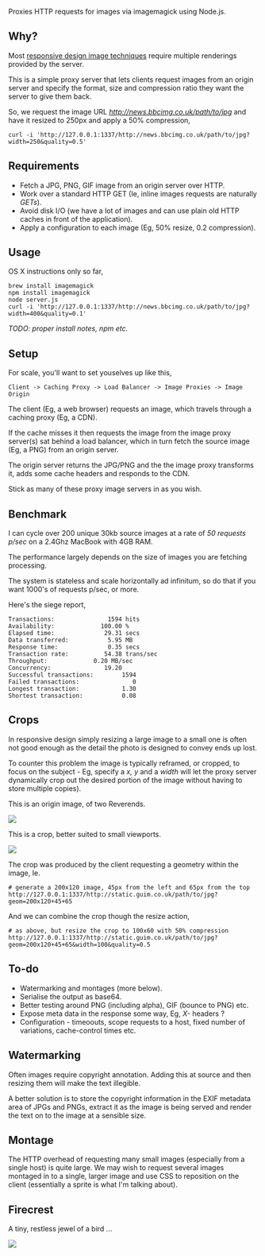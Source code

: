 Proxies HTTP requests for images via imagemagick using Node.js.

Why?
----

Most [responsive design image techniques](http://www.alistapart.com/articles/responsive-images-how-they-almost-worked-and-what-we-need) require multiple renderings
provided by the server.

This is a simple proxy server that lets clients request
images from an origin server and specify the format, size and compression
ratio they want the server to give them back.

So, we request the image URL _http://news.bbcimg.co.uk/path/to/jpg_ and have it resized to 250px and apply a 50%
compression,

```
curl -i 'http://127.0.0.1:1337/http://news.bbcimg.co.uk/path/to/jpg?width=250&quality=0.5'
```

Requirements
------------

- Fetch a JPG, PNG, GIF image from an origin server over HTTP.
- Work over a standard HTTP GET (Ie, inline images requests are naturally _GETs_).
- Avoid disk I/O (we have a lot of images and can use plain old HTTP caches in front of the application).
- Apply a configuration to each image (Eg, 50% resize, 0.2 compression).

Usage
-----

OS X instructions only so far,

```
brew install imagemagick
npm install imagemagick
node server.js
curl -i 'http://127.0.0.1:1337/http://news.bbcimg.co.uk/path/to/jpg?width=400&quality=0.1'
```

_TODO: proper install notes, npm etc._

Setup
-----

For scale, you'll want to set youselves up like this,

```
Client -> Caching Proxy -> Load Balancer -> Image Proxies -> Image Origin
```

The client (Eg, a web browser) requests an image, which travels through a 
caching proxy (Eg, a CDN).

If the cache misses it then requests the image from the
image proxy server(s) sat behind a load balancer, which in turn fetch the source image (Eg, a PNG) from an origin server.

The origin server returns the JPG/PNG and the the image proxy transforms it, adds some cache headers and responds to the CDN.

Stick as many of these proxy image servers in as you wish.

Benchmark
---------

I can cycle over 200 unique 30kb source images at a rate of *50 requests p/sec* on a 2.4Ghz MacBook with 4GB RAM.

The performance largely depends on the size of images you are fetching processing.

The system is stateless and scale horizontally ad infinitum, so do that if you want 1000's of
requests p/sec, or more.

Here's the siege report,

```
Transactions:               1594 hits
Availability:             100.00 %
Elapsed time:              29.31 secs
Data transferred:           5.95 MB
Response time:              0.35 secs
Transaction rate:          54.38 trans/sec
Throughput:             0.20 MB/sec
Concurrency:               19.20
Successful transactions:        1594
Failed transactions:               0
Longest transaction:            1.30
Shortest transaction:           0.08
```

Crops 
-----

In responsive design simply resizing a large image to a small one is often not good enough as
the detail the photo is designed to convey ends up lost.

To counter this problem the image is typically reframed,
or cropped, to focus on the subject - Eg, specify a _x, y_ and a _width_ will let the proxy server
dynamically crop out the desired portion of the image without having to store multiple copies).

This is an origin image, of two Reverends.

![](https://raw.github.com/commuterjoy/image-service/master/docs/images/rev_original.jpg)

This is a crop, better suited to small viewports.

![](https://raw.github.com/commuterjoy/image-service/master/docs/images/rev_crop.jpg)

The crop was produced by the client requesting a geometry within the image, Ie.

```
# generate a 200x120 image, 45px from the left and 65px from the top
http://127.0.0.1:1337/http://static.guim.co.uk/path/to/jpg?geom=200x120+45+65
```

And we can combine the crop though the resize action,

```
# as above, but resize the crop to 100x60 with 50% compression
http://127.0.0.1:1337/http://static.guim.co.uk/path/to/jpg?geom=200x120+45+65&width=100&quality=0.5
```

To-do
----

- Watermarking and  montages (more below).
- Serialise the output as base64.
- Better testing around PNG (including alpha), GIF (bounce to PNG) etc.
- Expose meta data in the response some way, Eg, _X-_ headers ?
- Configuration - timeoouts, scope requests to a host, fixed number of variations, cache-control times etc.

Watermarking
------------

Often images require copyright annotation. Adding this at source and then resizing them will make the text illegible.  

A better solution is to store the copyright information in the EXIF metadata area of JPGs and PNGs, extract it
as the image is being served and render the text on to the image at a sensible size.

Montage
-------

The HTTP overhead of requesting many small images (especially from a single host) is 
quite large. We may wish to request several images montaged in to a single, larger image 
and use CSS to reposition on the client (essentially a sprite is what I'm talking about).


Firecrest
---------

A tiny, restless jewel of a bird ...

![](http://upload.wikimedia.org/wikipedia/commons/thumb/0/08/Regulus_ignicapilla_Arundel.jpg/320px-Regulus_ignicapilla_Arundel.jpg)

